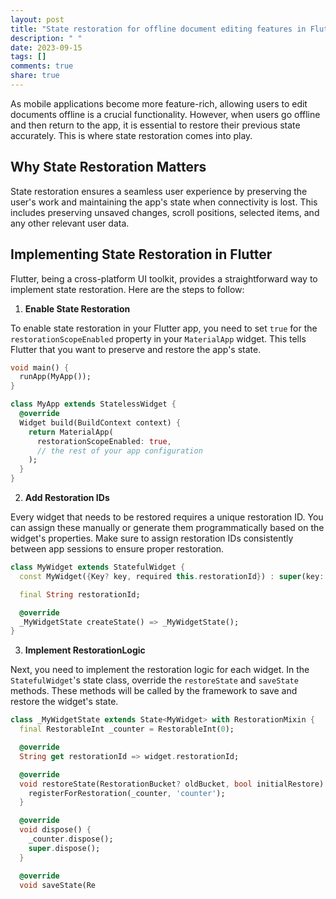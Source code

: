 ```yaml
---
layout: post
title: "State restoration for offline document editing features in Flutter apps"
description: " "
date: 2023-09-15
tags: []
comments: true
share: true
---
```


As mobile applications become more feature-rich, allowing users to edit documents offline is a crucial functionality. However, when users go offline and then return to the app, it is essential to restore their previous state accurately. This is where state restoration comes into play.

## Why State Restoration Matters

State restoration ensures a seamless user experience by preserving the user's work and maintaining the app's state when connectivity is lost. This includes preserving unsaved changes, scroll positions, selected items, and any other relevant user data.

## Implementing State Restoration in Flutter

Flutter, being a cross-platform UI toolkit, provides a straightforward way to implement state restoration. Here are the steps to follow:

1. **Enable State Restoration**

To enable state restoration in your Flutter app, you need to set `true` for the `restorationScopeEnabled` property in your `MaterialApp` widget. This tells Flutter that you want to preserve and restore the app's state.

```dart
void main() {
  runApp(MyApp());
}

class MyApp extends StatelessWidget {
  @override
  Widget build(BuildContext context) {
    return MaterialApp(
      restorationScopeEnabled: true,
      // the rest of your app configuration
    );
  }
}
```

2. **Add Restoration IDs**

Every widget that needs to be restored requires a unique restoration ID. You can assign these manually or generate them programmatically based on the widget's properties. Make sure to assign restoration IDs consistently between app sessions to ensure proper restoration.

```dart
class MyWidget extends StatefulWidget {
  const MyWidget({Key? key, required this.restorationId}) : super(key: key);

  final String restorationId;

  @override
  _MyWidgetState createState() => _MyWidgetState();
}
```

3. **Implement RestorationLogic**

Next, you need to implement the restoration logic for each widget. In the `StatefulWidget`'s state class, override the `restoreState` and `saveState` methods. These methods will be called by the framework to save and restore the widget's state.

```dart
class _MyWidgetState extends State<MyWidget> with RestorationMixin {
  final RestorableInt _counter = RestorableInt(0);

  @override
  String get restorationId => widget.restorationId;

  @override
  void restoreState(RestorationBucket? oldBucket, bool initialRestore) {
    registerForRestoration(_counter, 'counter');
  }

  @override
  void dispose() {
    _counter.dispose();
    super.dispose();
  }

  @override
  void saveState(Re